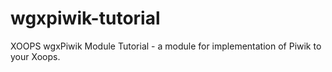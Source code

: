 # wgxpiwik-tutorial
XOOPS wgxPiwik Module Tutorial - a module for implementation of Piwik to your Xoops.
